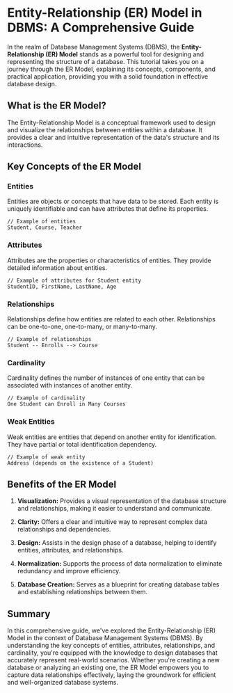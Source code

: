 # Entity-Relationship (ER) Model in DBMS: A Comprehensive Guide

In the realm of Database Management Systems (DBMS), the **Entity-Relationship (ER) Model** stands as a powerful tool for designing and representing the structure of a database. This tutorial takes you on a journey through the ER Model, explaining its concepts, components, and practical application, providing you with a solid foundation in effective database design.

## What is the ER Model?

The Entity-Relationship Model is a conceptual framework used to design and visualize the relationships between entities within a database. It provides a clear and intuitive representation of the data's structure and its interactions.

## Key Concepts of the ER Model

### Entities

Entities are objects or concepts that have data to be stored. Each entity is uniquely identifiable and can have attributes that define its properties.

```plaintext
// Example of entities
Student, Course, Teacher
```

### Attributes

Attributes are the properties or characteristics of entities. They provide detailed information about entities.

```plaintext
// Example of attributes for Student entity
StudentID, FirstName, LastName, Age
```

### Relationships

Relationships define how entities are related to each other. Relationships can be one-to-one, one-to-many, or many-to-many.

```plaintext
// Example of relationships
Student -- Enrolls --> Course
```

### Cardinality

Cardinality defines the number of instances of one entity that can be associated with instances of another entity.

```plaintext
// Example of cardinality
One Student can Enroll in Many Courses
```

### Weak Entities

Weak entities are entities that depend on another entity for identification. They have partial or total identification dependency.

```plaintext
// Example of weak entity
Address (depends on the existence of a Student)
```

## Benefits of the ER Model

1. **Visualization:** Provides a visual representation of the database structure and relationships, making it easier to understand and communicate.

2. **Clarity:** Offers a clear and intuitive way to represent complex data relationships and dependencies.

3. **Design:** Assists in the design phase of a database, helping to identify entities, attributes, and relationships.

4. **Normalization:** Supports the process of data normalization to eliminate redundancy and improve efficiency.

5. **Database Creation:** Serves as a blueprint for creating database tables and establishing relationships between them.


## Summary

In this comprehensive guide, we've explored the Entity-Relationship (ER) Model in the context of Database Management Systems (DBMS). By understanding the key concepts of entities, attributes, relationships, and cardinality, you're equipped with the knowledge to design databases that accurately represent real-world scenarios. Whether you're creating a new database or analyzing an existing one, the ER Model empowers you to capture data relationships effectively, laying the groundwork for efficient and well-organized database systems.